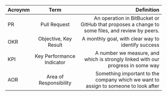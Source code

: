 

| Acroynm       | Term           | Definition  |
| ------------- |:-------------:| -----:|
| PR     | Pull Request | An operation in BitBucket or GitHub that proposes a change to some files, and review by peers. |
| OKR    | Objective, Key Result | A monthly goal, with clear way to identify success |
| KPI    | Key Performance Indicator |  A number we measure, and which is strongly linked with our progress in some way |
| AOR    | Area of Responsibility | Something important to the company which we want to assign to someone to look after |
 
